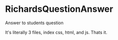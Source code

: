 # RichardsQuestionAnswer
Answer to students question

It's literally 3 files, index css, html, and js. Thats it. 
